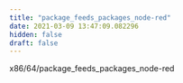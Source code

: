 ```yaml
---
title: "package_feeds_packages_node-red"
date: 2021-03-09 13:47:09.082296
hidden: false
draft: false
---
```


x86/64/package_feeds_packages_node-red

